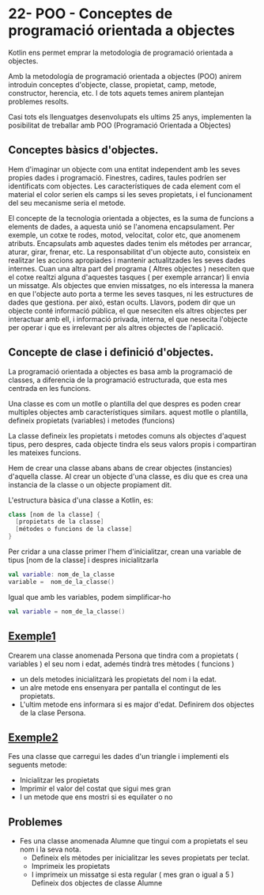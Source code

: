 # 22- POO - Conceptes de programació orientada a objectes

Kotlin ens permet emprar la metodologia de programació orientada a objectes.

Amb la metodología de programació orientada a objectes (POO) anirem introduin conceptes d'objecte, classe, propietat, camp, metode, constructor, herencia, etc. I de tots aquets temes anirem plantejan problemes resolts.

Casi tots els llenguatges desenvolupats els ultims 25 anys, implementen la posibilitat de treballar amb POO (Programació Orientada a Objectes)

## Conceptes bàsics d'objectes.

Hem d'imaginar un objecte com una entitat independent amb les seves propies dades i programació. Finestres, cadires, taules podríen ser identificats com objectes. Les característiques de cada element com el material el color  serien els camps si les seves propietats, i el funcionament del seu mecanisme seria el metode.

El concepte de la tecnologia orientada a objectes, es la suma de funcions a elements de dades, a aquesta unió se l'anomena encapsulament. Per exemple, un cotxe te rodes, motod, velocitat, color etc, que anomenem atributs. Encapsulats amb aquestes dades tenim els métodes per arrancar, aturar, girar, frenar, etc. La responsabilitat d'un objecte auto, consisteix en realitzar les accions apropiades i mantenir actualitzades les seves dades internes. Cuan una altra part del programa ( Altres objectes ) neseciten que el cotxe realtzi alguna d'aquestes tasques ( per exemple arrancar) li envia un missatge. Als objectes que envien missatges, no els interessa la manera en que l'objecte auto porta a terme les seves tasques, ni les estructures de dades que gestiona. per aixó, estan ocults. Llavors, podem dir que un objecte conté informació pública, el que neseciten els altres objectes per interactuar amb ell, i informació privada, interna, el que nesecita l'objecte per operar i que es irrelevant per als altres objectes de l'aplicació.

## Concepte de clase i definició d'objectes.

La programació orientada a objectes es basa amb la programació de classes, a diferencia de la programació estructurada, que esta mes centrada en les funcions.

Una classe es com un motlle o plantilla del que despres es poden crear multiples objectes amb característiques similars. aquest motlle o plantilla, defineix propietats (variables) i metodes (funcions)

La classe defineix les propietats i metodes comuns als objectes d'aquest tipus, pero despres, cada objecte tindra els seus valors propis i compartiran les mateixes funcions.

Hem de crear una classe abans abans de crear objectes (instancies) d'aquella classe. Al crear un objecte d'una classe, es diu que es crea una instancia de la classe o un objecte propiament dit.

L'estructura bàsica d'una classe a Kotlin, es:

```kotlin
class [nom de la classe] {
  [propietats de la classe]
  [métodes o funcions de la classe]
}
```

Per cridar a una classe primer l'hem d'inicialitzar, crean una variable de tipus [nom de la classe] i despres inicialitzarla

```kotlin
val variable: nom_de_la_classe
variable =  nom_de_la_classe()
```

Igual que amb les variables, podem simplificar-ho

```kotlin
val variable = nom_de_la_classe()
```

## [Exemple1](https://github.com/marcmoiagese/curskotlin/blob/master/22-POO-Conceptes_de_programacio_orientada_a_objectes/Exemple1/src/main/kotlin/Main.kt)

Crearem una classe anomenada Persona que tindra com a propietats ( variables ) el seu nom i edat, ademés tindrà tres mètodes ( funcions )
* un dels metodes inicialitzarà les propietats del nom i la edat.
* un alre metode ens ensenyara per pantalla el contingut de les propietats.
* L'ultim metode ens informara si es major d'edat.
Definirem dos objectes de la clase Persona.


## [Exemple2](https://github.com/marcmoiagese/curskotlin/blob/master/22-POO-Conceptes_de_programacio_orientada_a_objectes/Exemple2/src/main/kotlin/Main.kt)

Fes una classe que carregui les dades d'un triangle i implementi els seguents metode:
* Inicialitzar les propietats
* Imprimir el valor del costat que sigui mes gran
* I un metode que ens mostri si es equilater o no

## Problemes

- Fes una classe anomenada Alumne que tingui com a propietats el seu nom i la seva nota.
  * Defineix els mètodes per inicialitzar les seves propietats per teclat.
  * Imprimeix les propietats
  * I imprimeix un missatge si esta regular ( mes gran o igual a 5 )
  Defineix dos objectes de classe Alumne


